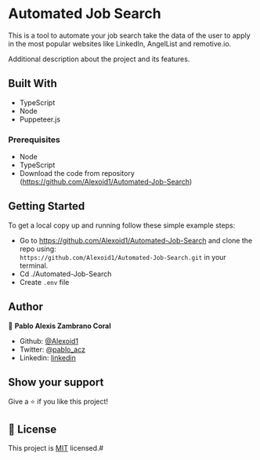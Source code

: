 # Automated Job Search

This is a tool to automate your job search take the data of the user to apply in the most popular websites like LinkedIn, AngelList and remotive.io.


Additional description about the project and its features.

## Built With

- TypeScript
- Node
- Puppeteer.js


### Prerequisites

- Node
- TypeScript
- Download the code from repository (https://github.com/Alexoid1/Automated-Job-Search)


## Getting Started

To get a local copy up and running follow these simple example steps:

- Go to https://github.com/Alexoid1/Automated-Job-Search and clone the repo using: <br>
`https://github.com/Alexoid1/Automated-Job-Search.git` in your terminal.
- Cd ./Automated-Job-Search
- Create `.env` file



## Author

👤 **Pablo Alexis Zambrano Coral**

- Github: [@Alexoid1](https://github.com/Alexoid1)
- Twitter: [@pablo_acz](https://twitter.com/pablo_acz)
- Linkedin: [linkedin](https://www.linkedin.com/in/pablo-alexis-zambrano-coral-7a614a189/)



## Show your support

Give a ⭐️ if you like this project!



## 📝 License

This project is [MIT](LICENSE) licensed.#
